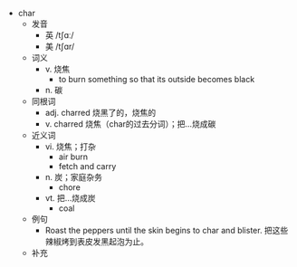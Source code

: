 - char
  - 发音
    - 英 /tʃɑː/
    - 美 /tʃɑr/
  - 词义
    - v. 烧焦
      - to burn something so that its outside becomes black
    - n. 碳
  - 同根词
    - adj. charred 烧黑了的，烧焦的
    - v. charred 烧焦（char的过去分词）；把…烧成碳
  - 近义词
    - vi. 烧焦；打杂
      - air burn
      - fetch and carry
    - n. 炭；家庭杂务
      - chore
    - vt. 把…烧成炭
      - coal
  - 例句
    - Roast the peppers until the skin begins to char and blister. 把这些辣椒烤到表皮发黑起泡为止。
  - 补充